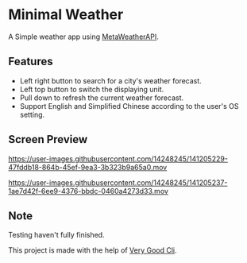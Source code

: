 # Minimal Weather

A Simple weather app using  [MetaWeatherAPI](https://www.metaweather.com/api/).

## Features
- Left right button to search for a city's weather forecast.
- Left top button to switch the displaying unit.
- Pull down to refresh the current weather forecast.
- Support English and Simplified Chinese according to the user's OS setting.

## Screen Preview

https://user-images.githubusercontent.com/14248245/141205229-47fddb18-864b-45ef-9ea3-3b323b9a65a0.mov

https://user-images.githubusercontent.com/14248245/141205237-1ae7d42f-6ee9-4376-bbdc-0460a4273d33.mov

## Note
Testing haven't fully finished.

This project is made with the help of [Very Good Cli](https://github.com/VeryGoodOpenSource/very_good_cli).
